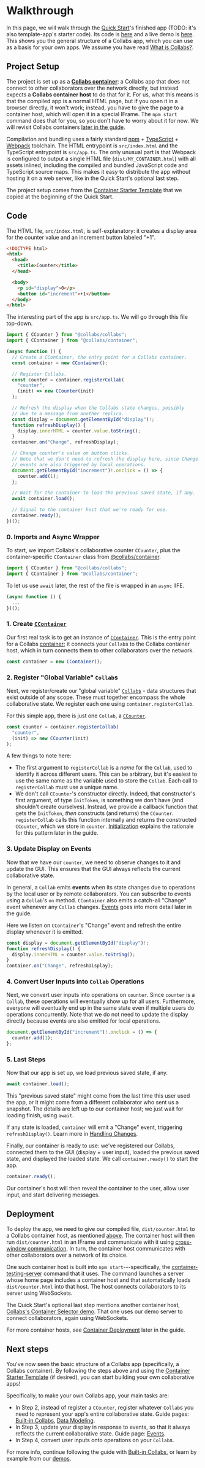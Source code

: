 # Walkthrough

In this page, we will walk through the [Quick Start](./quick_start.html)'s finished app (TODO: it's also template-app's starter code). Its code is [here](https://github.com/composablesys/collabs/tree/master/demos/apps/counter) and a live demo is [here](https://collabs-demos.herokuapp.com/web_socket.html?container=demos/counter/dist/counter.html). This shows you the general structure of a Collabs app, which you can use as a basis for your own apps. We assume you have read [What is Collabs?](./what_is_collabs.html).

## Project Setup

The project is set up as a [**Collabs container**](./guide/containers.html): a Collabs app that does not connect to other collaborators over the network directly, but instead expects a **Collabs container host** to do that for it. For us, what this means is that the compiled app is a normal HTML page, but if you open it in a browser directly, it won't work; instead, you have to give the page to a container host, which will open it in a special IFrame. The `npm start` command does that for you, so you don't have to worry about it for now. We will revisit Collabs containers [later in the guide](./guide/containers.html).

Compilation and bundling uses a fairly standard [npm](https://docs.npmjs.com/cli/) + [TypeScript](https://www.typescriptlang.org/) + [Webpack](https://webpack.js.org/) toolchain. The HTML entrypoint is `src/index.html` and the TypeScript entrypoint is `src/app.ts`. The only unusual part is that Webpack is configured to output a single HTML file (`dist/MY_CONTAINER.html`) with all assets inlined, including the compiled and bundled JavaScript code and TypeScript source maps. This makes it easy to distribute the app without hosting it on a web server, like in the Quick Start's optional last step.

The project setup comes from the [Container Starter Template](https://github.com/composablesys/collabs/tree/master/template-container) that we copied at the beginning of the Quick Start.

## Code

The HTML file, `src/index.html`, is self-explanatory: it creates a display area for the counter value and an increment button labeled "+1".

```html
<!DOCTYPE html>
<html>
  <head>
    <title>Counter</title>
  </head>

  <body>
    <p id="display">0</p>
    <button id="increment">+1</button>
  </body>
</html>
```

The interesting part of the app is `src/app.ts`. We will go through this file top-down.

```ts
import { CCounter } from "@collabs/collabs";
import { CContainer } from "@collabs/container";

(async function () {
  // Create a CContainer, the entry point for a Collabs container.
  const container = new CContainer();

  // Register Collabs.
  const counter = container.registerCollab(
    "counter",
    (init) => new CCounter(init)
  );

  // Refresh the display when the Collabs state changes, possibly
  // due to a message from another replica.
  const display = document.getElementById("display")!;
  function refreshDisplay() {
    display.innerHTML = counter.value.toString();
  }
  container.on("Change", refreshDisplay);

  // Change counter's value on button clicks.
  // Note that we don't need to refresh the display here, since Change
  // events are also triggered by local operations.
  document.getElementById("increment")!.onclick = () => {
    counter.add(1);
  };

  // Wait for the container to load the previous saved state, if any.
  await container.load();

  // Signal to the container host that we're ready for use.
  container.ready();
})();
```

### 0. Imports and Async Wrapper

To start, we import Collabs's collaborative counter `CCounter`, plus the container-specific `CContainer` class from [@collabs/container](https://www.npmjs.com/package/@collabs/container).

```ts
import { CCounter } from "@collabs/collabs";
import { CContainer } from "@collabs/container";
```

To let us use `await` later, the rest of the file is wrapped in an `async` IIFE.

```ts
(async function () {
  ...
})();
```

### 1. Create [`CContainer`](./guide/containers.html)

Our first real task is to get an instance of [`CContainer`](https://www.npmjs.com/package/@collabs/container). This is the entry point for a Collabs [container](./guide/containers.html); it connects your `Collab`s to the Collabs container host, which in turn connects them to other collaborators over the network.

```ts
const container = new CContainer();
```

### 2. Register "Global Variable" `Collab`s

Next, we register/create our "global variable" [`Collab`s](./guide/built_in_collabs.html) - data structures that exist outside of any scope. These must together encompass the whole collaborative state. We register each one using `container.registerCollab`.

For this simple app, there is just one `Collab`, a [`CCounter`](./guide/built_in_collabs.html).

```ts
const counter = container.registerCollab(
  "counter",
  (init) => new CCounter(init)
);
```

A few things to note here:

- The first argument to `registerCollab` is a _name_ for the `Collab`, used to identify it across different users. This can be arbitrary, but it's easiest to use the same name as the variable used to store the `Collab`. Each call to `registerCollab` must use a unique name.
- We don't call `CCounter`'s constructor directly. Indeed, that constructor's first argument, of type `InitToken`, is something we don't have (and shouldn't create ourselves). Instead, we provide a callback function that gets the `InitToken`, _then_ constructs (and returns) the `CCounter`. `registerCollab` calls this function internally and returns the constructed `CCounter`, which we store in `counter`. [Initialization](./guide/initialization.html) explains the rationale for this pattern later in the guide.

### 3. Update Display on Events

Now that we have our `counter`, we need to observe changes to it and update the GUI. This ensures that the GUI always reflects the current collaborative state.

In general, a `Collab` emits **events** when its state changes due to operations by the local user or by remote collaborators. You can subscribe to events using a `Collab`'s `on` method. `CContainer` also emits a catch-all "Change" event whenever any `Collab` changes. [Events](./advanced/events.html) goes into more detail later in the guide.

Here we listen on `CContainer`'s "Change" event and refresh the entire display whenever it is emitted.

```ts
const display = document.getElementById("display")!;
function refreshDisplay() {
  display.innerHTML = counter.value.toString();
}
container.on("Change", refreshDisplay);
```

### 4. Convert User Inputs into `Collab` Operations

Next, we convert user inputs into operations on `counter`. Since `counter` is a `Collab`, these operations will eventually show up for all users. Furthermore, everyone will eventually end up in the same state even if multiple users do operations concurrently. Note that we do not need to update the display directly because events are also emitted for local operations.

```ts
document.getElementById("increment")!.onclick = () => {
  counter.add(1);
};
```

### 5. Last Steps

Now that our app is set up, we load previous saved state, if any.

```ts
await container.load();
```

This "previous saved state" might come from the last time this user used the app, or it might come from a different collaborator who sent us a snapshot. The details are left up to our container host; we just wait for loading finish, using `await`.

If any state is loaded, `container` will emit a "Change" event, triggering `refreshDisplay()`. Learn more in [Handling Changes](./guide/handling_changes.html).

Finally, our container is ready to use: we've registered our Collabs, connected them to the GUI (display + user input), loaded the previous saved state, and displayed the loaded state. We call `container.ready()` to start the app.

```ts
container.ready();
```

Our container's host will then reveal the container to the user, allow user input, and start delivering messages.

## Deployment

To deploy the app, we need to give our compiled file, `dist/counter.html` to a Collabs container host, as mentioned [above](#project-setup). The container host will then run `dist/counter.html` in an IFrame and communicate with it using [cross-window communication](https://developer.mozilla.org/en-US/docs/Web/API/Window/postMessage). In turn, the container host communicates with other collaborators over a network of its choice.

One such container host is built into `npm start`---specifically, the [container-testing-server](https://www.npmjs.com/package/@collabs/container-testing-server) command that it uses. The command launches a server whose home page includes a container host and that automatically loads `dist/counter.html` into that host. The host connects collaborators to its server using WebSockets.

The Quick Start's optional last step mentions another container host, [Collabs's Container Selector demo](https://collabs-demos.herokuapp.com/web_socket.html?container=demos/selector/dist/selector.html). That one uses our demo server to connect collaborators, again using WebSockets.

For more container hosts, see [Container Deployment](./guide/containers.html#deployment) later in the guide.

## Next steps

You've now seen the basic structure of a Collabs app (specifically, a Collabs container). By following the steps above and using the [Container Starter Template](https://github.com/composablesys/collabs/tree/master/template-container) (if desired), you can start building your own collaborative apps!

<!-- TODO: per-step links to the above -->

Specifically, to make your own Collabs app, your main tasks are:

- In Step 2, instead of register a `CCounter`, register whatever `Collab`s you need to represent your app's entire collaborative state. Guide pages: [Built-in Collabs](./guide/built_in_collabs.html), [Data Modeling](./guide/data_modeling.html).
- In Step 3, update your display in response to events, so that it always reflects the current collaborative state. Guide page: [Events](./advanced/events.html).
- In Step 4, convert user inputs onto operations on your `Collab`s.

For more info, continue following the guide with [Built-in Collabs](./guide/built_in_collabs.html), or learn by example from our [demos](https://github.com/composablesys/collabs/tree/master/demos).
